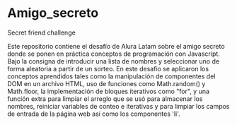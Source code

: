 # Amigo_secreto
Secret friend challenge

Este repositorio contiene el desafío de Alura Latam sobre el amigo secreto donde se ponen en práctica conceptos de programación con Javascript.
Bajo la consigna de introducir una lista de nombres y seleccionar uno de forma aleatoria a partir de un sorteo. 
En este desafio se aplicaron los conceptos aprendidos tales como la manipulación de componentes del DOM en un archivo HTML, uso de funciones como Math.random() y Math.floor, la implementación de bloques iterativos como "for", y una función extra para limpiar el arreglo que se usó para almacenar los nombres, reiniciar variables de conteo e iterativas y para limpiar los campos de entrada de la página web así como los componentes 'li'. 
